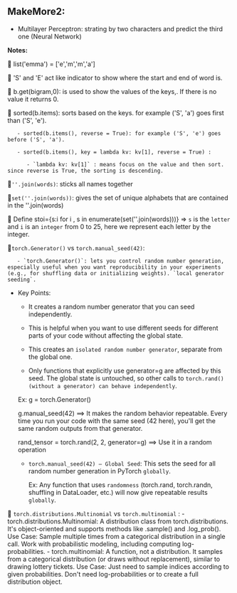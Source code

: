 ## MakeMore2: 

- Multilayer Perceptron: strating by two characters and predict the third one (Neural Network)
  
**Notes:**
  
  🔺 list('emma') = ['e','m','m','a']
  
  🔺 'S' and 'E' act like indicator to show where the start and end of word is.
  
  🔺 b.get(bigram,0): is used to show the values of the keys,. If there is no value it returns 0.
  
  🔺 sorted(b.items): sorts based on the keys. for example ('S', 'a') goes first than ('S', 'e').
  
       - sorted(b.items(), reverse = True): for example ('S', 'e') goes before ('S', 'a').
       
       - sorted(b.items(), key = lambda kv: kv[1], reverse = True) :
       
          - `lambda kv: kv[1]` : means focus on the value and then sort. since reverse is True, the sorting is descending.
          
  🔺`''.join(words)`: sticks all names together

  🔺`set(''.join(words))`: gives the set of unique alphabets that are contained in the ''.join(words)
  
  🔺 Define stoi={s:i for i , s in enumerate(set(''.join(words)))} => `s` is the `letter` and `i` is an `integer` from 0 to 25, here we represent each letter by the integer.
  
  🔺`torch.Generator()` vs `torch.manual_seed(42)`:
    
       - `torch.Generator()`: lets you control random number generation, especially useful when you want reproducibility in your experiments (e.g., for shuffling data or initializing weights). `local generator seeding`.
    
  * Key Points:
         
    - It creates a random number generator that you can seed independently.
         
    - This is helpful when you want to use different seeds for different parts of your code without affecting the global state.
         
    - This creates an `isolated random number generator`, separate from the global one.
         
    - Only functions that explicitly use generator=g are affected by this seed. The global state is untouched, so other calls to `torch.rand() (without a generator) can behave independently`.
         
     Ex: g = torch.Generator()

    g.manual_seed(42) ==> It makes the random behavior repeatable. Every time you run your code with the same seed (42 here), you'll get the same random outputs from that generator.

    rand_tensor = torch.rand(2, 2, generator=g) ==>  Use it in a random operation
         
     - `torch.manual_seed(42) — Global Seed`: This sets the seed for all random number generation in PyTorch `globally`.
    
          Ex: Any function that uses `randomness` (torch.rand, torch.randn, shuffling in DataLoader, etc.) will now give repeatable results `globally`.
 
  🔺 `torch.distributions.Multinomial` vs `torch.multinomial` :
        - torch.distributions.Multinomial: A distribution class from torch.distributions. It's object-oriented and supports methods like .sample() and .log_prob(). Use Case: Sample multiple times from a categorical distribution in a single call. Work with probabilistic modeling, including computing log-probabilities.
        - torch.multinomial: A function, not a distribution. It samples from a categorical distribution (or draws without replacement), similar to drawing lottery tickets. Use Case: Just need to sample indices according to given probabilities. Don't need log-probabilities or to create a full distribution object.
